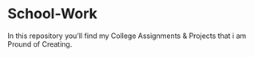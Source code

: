 # School-Work
In this repository you'll find my College Assignments & Projects that i am Pround of Creating.
